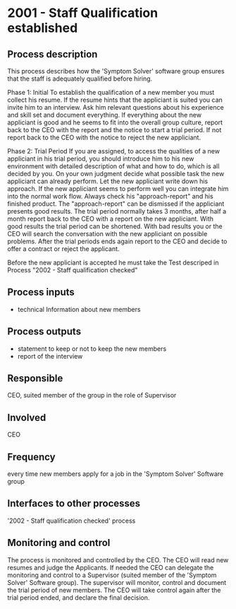 # 2001 - Staff Qualification established

## Process description
This process describes how the 'Symptom Solver' software group ensures that the staff is adequately qualified before hiring.

Phase 1: Initial
To establish the qualification of a new member you must collect his resume. If the resume hints that the appliciant is suited you can invite him to an interview. Ask him relevant questions about his experience and skill set and document everything. If everything about the new appliciant is good and he seems to fit into the overall group culture, report back to the CEO with the report and the notice to start a trial period. If not report back to the CEO with the notice to reject the new appliciant.

Phase 2: Trial Period
If you are assigned, to access the qualities of a new appliciant in his trial period, you should introduce him to his new environment with detailed description of what and how to do, which is all decided by you. On your own judgment decide what possible task the new appliciant can already perform. Let the new appliciant write down his approach. If the new appliciant seems to perform well you can integrate him into the normal work flow. Always check his "approach-report" and his finished product. The "approach-report" can be dismissed if the appliciant presents good results. The trial period normally takes 3 months, after half a month report back to the CEO with a report on the new appliciant. With good results the trial period can be shortened. With bad results you or the CEO will search the conversation with the new appliciant on possible problems. After the trial periods ends again report to the CEO and decide to offer a contract or reject the applicant. 

Before the new appliciant is accepted he must take the Test descriped in Process "2002 - Staff qualification checked"

## Process inputs
* technical Information about new members

## Process outputs
* statement to keep or not to keep the new members
* report of the interview

## Responsible
CEO, suited member of the group in the role of Supervisor

## Involved
CEO

## Frequency
every time new members apply for a job in the 'Symptom Solver' Software group

## Interfaces to other processes
'2002 - Staff qualification checked' process

## Monitoring and control
The process is monitored and controlled by the CEO. The CEO will read new resumes and judge the Applicants. If needed the CEO can delegate the monitoring and control to a Supervisor (suited member of the 'Symptom Solver' Software group). The supervisor will monitor, control and document the trial period of new members. The CEO will take control again after the trial period ended, and declare the final decision.